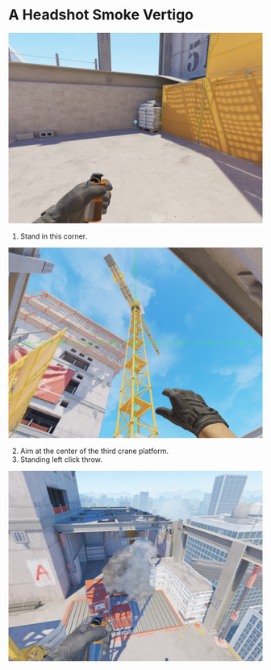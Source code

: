 # A Headshot Smoke Vertigo

![Spot](./pos.jpg)

1. Stand in this corner.

![Aim](./aim.jpg)

2. Aim at the center of the third crane platform.
3. Standing left click throw.

![Result](./res.jpg)
